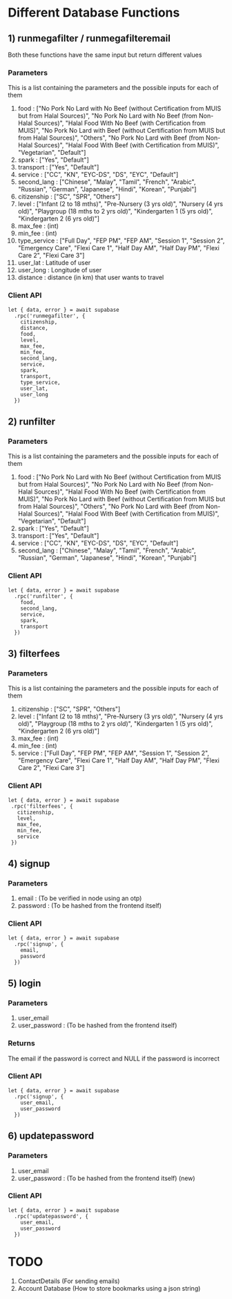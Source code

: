 # Different Database Functions
## 1) runmegafilter / runmegafilteremail
Both these functions have the same input but return different values
### Parameters
This is a list containing the parameters and the possible inputs for each of them
1) food : ["No Pork No Lard with No Beef (without Certification from MUIS but from Halal Sources)",
       "No Pork No Lard with No Beef (from Non-Halal Sources)",
       "Halal Food With No Beef (with Certification from MUIS)",
       "No Pork No Lard with Beef (without Certification from MUIS but from Halal Sources)",
       "Others", "No Pork No Lard with Beef (from Non-Halal Sources)",
       "Halal Food With Beef (with Certification from MUIS)",
       "Vegetarian", "Default"]  
2) spark : ["Yes", "Default"]  
3) transport : ["Yes", "Default"]  
4) service : ["CC", "KN", "EYC-DS", "DS", "EYC", "Default"]  
5) second_lang : ["Chinese", "Malay", "Tamil", "French", "Arabic", "Russian", "German", "Japanese", "Hindi", "Korean", "Punjabi"]  
6) citizenship : ["SC", "SPR", "Others"]   
7) level : ["Infant (2 to 18 mths)", "Pre-Nursery (3 yrs old)", "Nursery (4 yrs old)", "Playgroup (18 mths to 2 yrs old)", "Kindergarten 1 (5 yrs old)", "Kindergarten 2 (6 yrs old)"]   
8) max_fee : (int)  
9) min_fee : (int)  
10) type_service : ["Full Day", "FEP PM", "FEP AM", "Session 1", "Session 2", "Emergency Care", "Flexi Care 1", "Half Day AM", "Half Day PM", "Flexi Care 2", "Flexi Care 3"]   
11) user_lat : Latitude of user   
12) user_long : Longitude of user  
13) distance : distance (in km) that user wants to travel

### Client API
```
let { data, error } = await supabase
  .rpc('runmegafilter', {
    citizenship, 
    distance, 
    food, 
    level, 
    max_fee, 
    min_fee, 
    second_lang, 
    service, 
    spark, 
    transport, 
    type_service, 
    user_lat, 
    user_long
  })
```

## 2) runfilter
### Parameters
This is a list containing the parameters and the possible inputs for each of them
1) food : ["No Pork No Lard with No Beef (without Certification from MUIS but from Halal Sources)",
       "No Pork No Lard with No Beef (from Non-Halal Sources)",
       "Halal Food With No Beef (with Certification from MUIS)",
       "No Pork No Lard with Beef (without Certification from MUIS but from Halal Sources)",
       "Others", "No Pork No Lard with Beef (from Non-Halal Sources)",
       "Halal Food With Beef (with Certification from MUIS)",
       "Vegetarian", "Default"]  
2) spark : ["Yes", "Default"]  
3) transport : ["Yes", "Default"]  
4) service : ["CC", "KN", "EYC-DS", "DS", "EYC", "Default"]  
5) second_lang : ["Chinese", "Malay", "Tamil", "French", "Arabic", "Russian", "German", "Japanese", "Hindi", "Korean", "Punjabi"]  

### Client API
```
let { data, error } = await supabase
  .rpc('runfilter', {
    food,
    second_lang,
    service,
    spark,
    transport
  })
  ```
  
## 3) filterfees
### Parameters
This is a list containing the parameters and the possible inputs for each of them
  1) citizenship : ["SC", "SPR", "Others"]   
  2) level : ["Infant (2 to 18 mths)", "Pre-Nursery (3 yrs old)", "Nursery (4 yrs old)", "Playgroup (18 mths to 2 yrs old)", "Kindergarten 1 (5 yrs old)", "Kindergarten 2 (6 yrs old)"]   
  3) max_fee : (int)  
  4) min_fee : (int)  
  5) service : ["Full Day", "FEP PM", "FEP AM", "Session 1", "Session 2", "Emergency Care", "Flexi Care 1", "Half Day AM", "Half Day PM", "Flexi Care 2", "Flexi Care 3"]   
  
 ### Client API
 ```
 let { data, error } = await supabase
  .rpc('filterfees', {
    citizenship, 
    level, 
    max_fee, 
    min_fee, 
    service
  })
 ```
 
## 4) signup 
### Parameters
1) email : (To be verified in node using an otp)
2) password : (To be hashed from the frontend itself)
### Client API
```
let { data, error } = await supabase
  .rpc('signup', {
    email, 
    password
  })
```

## 5) login 
### Parameters
1) user_email
2) user_password : (To be hashed from the frontend itself)
### Returns
The email if the password is correct and NULL if the password is incorrect
### Client API
```
let { data, error } = await supabase
  .rpc('signup', {
    user_email, 
    user_password
  })
```

## 6) updatepassword
### Parameters
1) user_email
2) user_password : (To be hashed from the frontend itself) (new)
### Client API
```
let { data, error } = await supabase
  .rpc('updatepassword', {
    user_email, 
    user_password
  })
```

# TODO
1) ContactDetails (For sending emails)
2) Account Database (How to store bookmarks using a json string)
  
